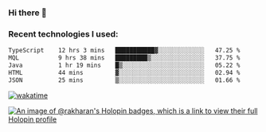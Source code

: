 ### Hi there 👋

### Recent technologies I used:
<!--START_SECTION:waka-->

```txt
TypeScript    12 hrs 3 mins   ███████████▓░░░░░░░░░░░░░   47.25 %
MQL           9 hrs 38 mins   █████████▒░░░░░░░░░░░░░░░   37.75 %
Java          1 hr 19 mins    █▒░░░░░░░░░░░░░░░░░░░░░░░   05.22 %
HTML          44 mins         ▓░░░░░░░░░░░░░░░░░░░░░░░░   02.94 %
JSON          25 mins         ▒░░░░░░░░░░░░░░░░░░░░░░░░   01.66 %
```

<!--END_SECTION:waka-->
[![wakatime](https://wakatime.com/badge/user/fe50d444-0cee-4d14-a0b3-b9e8509eb4d0.svg)](https://wakatime.com/@fe50d444-0cee-4d14-a0b3-b9e8509eb4d0)

[![An image of @rakharan's Holopin badges, which is a link to view their full Holopin profile](https://holopin.me/rakharan)](https://holopin.io/@rakharan)
